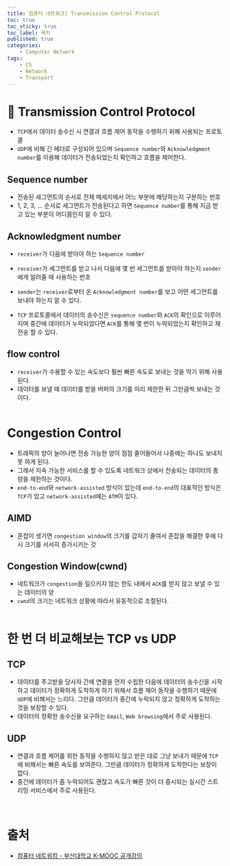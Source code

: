 ```yaml
---
title: 컴퓨터 네트워크) Transmission Control Protocol
toc: true
toc_sticky: true
toc_label: 목차
published: true
categories:
    - Computer Network
tags:
    - CS
    - Network
    - Transport
---
```

# 👀 Transmission Control Protocol
* `TCP`에서 데이터 송수신 시 연결과 흐름 제어 동작을 수행하기 위해 사용되는 프로토콜
* `UDP`에 비해 긴 헤더로 구성되어 있으며 `Sequence number`와 `Acknowledgment number`를 이용해 데이터가 전송되었는지 확인하고 흐름을 제어한다.

## Sequence number
* 전송된 세그먼트의 순서로 전체 메세지에서 어느 부분에 해당하는지 구분하는 번호
* 1, 2, 3, ... 순서로 세그먼트가 전송된다고 하면 `Sequence number`를 통해 지금 받고 있는 부분이 어디쯤인지 알 수 있다.

## Acknowledgment number
* `receiver`가 다음에 받아야 하는 `Sequence number`
* `receiver`가 세그먼트를 받고 나서 다음에 몇 번 세그먼트를 받아야 하는지 `sender`에게 알려줄 때 사용하는 번호
* `sender`는 `receiver`로부터 온 `Acknowledgment number`를 보고 어떤 세그먼트를 보내야 하는지 알 수 있다.

* `TCP` 프로토콜에서 데이터의 송수신은 `sequence number`와 `ACK`의 확인으로 이루어지며 중간에 데이터가 누락되었다면 `ACK`를 통해 몇 번이 누락되었는지 확인하고 재전송 할 수 있다.

## flow control
* `receiver`가 수용할 수 있는 속도보다 훨씬 빠른 속도로 보내는 것을 막기 위해 사용된다.
* 데이터를 보낼 때 데이터를 받을 버퍼의 크기를 미리 제한한 뒤 그만큼씩 보내는 것이다.<br><br>

# Congestion Control
* 트래픽의 양이 늘어나면 전송 가능한 양이 점점 줄어들어서 나중에는 하나도 보내지 못 하게 된다. 
* 그래서 지속 가능한 서비스를 할 수 있도록 네트워크 상에서 전송되는 데이터의 총량을 제한하는 것이다.
* `end-to-end`와 `network-assisted` 방식이 있는데 `end-to-end`의 대표적인 방식은 `TCP`가 있고 `network-assisted`에는 `ATM`이 있다.

## AIMD
* 혼잡이 생기면 `congestion window`의 크기를 갑자기 줄여서 혼잡을 해결한 후에 다시 크기를 서서히 증가시키는 것

## Congestion Window(cwnd)
* 네트워크가 `congestion`을 일으키지 않는 한도 내에서 `ACK`를 받지 않고 보낼 수 있는 데이터의 양
* `cwnd`의 크기는 네트워크 상황에 따라서 유동적으로 조절된다.<br><br>

# 한 번 더 비교해보는 TCP vs UDP
## TCP
* 데이터를 주고받을 당사자 간에 연결을 먼저 수립한 다음에 데이터의 송수신을 시작하고 데이터가 정확하게 도착하게 하기 위해서 흐름 제어 동작을 수행하기 때문에 `UDP`에 비해서는 느리다. 그만큼 데이터가 중간에 누락되지 않고 정확하게 도착하는 것을 보장할 수 있다.
* 데이터의 정확한 송수신을 요구하는 `Email`, `Web browsing`에서 주로 사용된다.

## UDP
* 연결과 흐름 제어를 위한 동작을 수행하지 않고 받은 대로 그냥 보내기 때문에 `TCP`에 비해서는 빠른 속도를 보여준다. 그만큼 데이터가 정확하게 도착한다는 보장이 없다.
* 중간에 데이터가 좀 누락되어도 괜찮고 속도가 빠른 것이 더 중시되는 실시간 스트리밍 서비스에서 주로 사용된다.<br><br><br>

# 출처
* [컴퓨터 네트워킹 - 부산대학교 K-MOOC 공개강의](http://www.kmooc.kr/courses/course-v1:PNUk+CN_C01+2021_KM_013/video)
